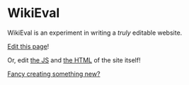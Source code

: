 # WikiEval

WikiEval is an experiment in writing a *truly* editable website.

[Edit this page](#edit?md/Home)!

Or, edit [the JS](#edit?js/wikieval/app.js) and
[the HTML](#edit?html/index.html) of the site itself!

[Fancy creating something new?](#new)
